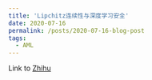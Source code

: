 ```yaml
---
title: 'Lipchitz连续性与深度学习安全'
date: 2020-07-16
permalink: /posts/2020-07-16-blog-post
tags:
  - AML
---
```


Link to [Zhihu](https://zhuanlan.zhihu.com/p/45225784)